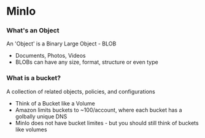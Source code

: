 # MinIo

### What's an Object
An 'Object' is a Binary Large Object - BLOB
- Documents, Photos, Videos
- BLOBs can have any size, format, structure or even type

### What is a bucket?
A collection of related objects, policies, and configurations

- Think of a Bucket like a Volume
- Amazon limits buckets to ~100/account, where each bucket has a golbally unique DNS
- MinIo does not have bucket limites - but you should still think of buckets like volumes

